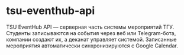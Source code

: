 # tsu-eventhub-api
TSU EventHub API — серверная часть системы мероприятий ТГУ. Студенты записываются на события через веб или Telegram-бота, компании создают их, а деканат управляет системой. Записанные мероприятия автоматически синхронизируются с Google Calendar.
